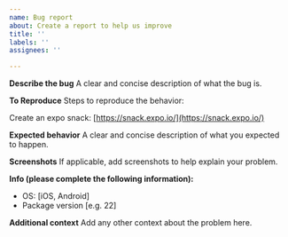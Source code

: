 ```yaml
---
name: Bug report
about: Create a report to help us improve
title: ''
labels: ''
assignees: ''

---
```


**Describe the bug**
A clear and concise description of what the bug is.

**To Reproduce**
Steps to reproduce the behavior:

Create an expo snack:
[https://snack.expo.io/](https://snack.expo.io/)

**Expected behavior**
A clear and concise description of what you expected to happen.

**Screenshots**
If applicable, add screenshots to help explain your problem.

**Info (please complete the following information):**
 - OS: [iOS, Android]
 - Package version [e.g. 22]

**Additional context**
Add any other context about the problem here.
